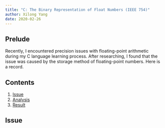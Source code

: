 ```yaml
---
title: "C: The Binary Representation of Float Numbers (IEEE 754)"
author: Xilong Yang
date: 2020-02-26
---
```


<div class="abstract">
<h2>Prelude</h2>
<p>
Recently, I encountered precision issues with floating-point arithmetic during my C language learning process. After researching, I found that the issue was caused by the storage method of floating-point numbers. Here is a record.
</p>
</div>

<nav role="navigation" class="toc">
    <h2>Contents</h2>
    <ol>
      <li><a href="#issue">Issue</a></li>
      <li><a href="#analysis">Analysis</a></li>
      <li><a href="#result">Result</a></li>
    </ol>
</nav>

## Issue
